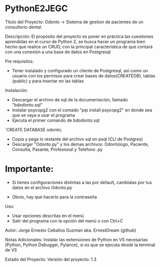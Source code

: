 # PythonE2JEGC

Título del Proyecto: Odonto -> Sistema de gestion de pacientes de un consultorio dental.

Descripción: El propósito del proyecto es poner en práctica las cuestiones aprendidas en el curso de Python 2, se busca hacer un programa bien hecho que realice un CRUD, con la principal característica de que contará con una conexión a una base de datos en Postgresql

Pre requisitos:
* Tener instalado y configurado un cliente de Postgresql, así como un usuario con los permisos para crear bases de datos(CREATEDB), tablas (public) y para insertar en las tablas

Instalación:
* Descargar el archivo de sql de la documentación, llamado "bdodonto.sql"
* Instalar psycopg2 con el comado "pip install psycopg2" en donde sea que se vaya a usar el programa
* Ejecuta el primer comando de bdodonto.sql

`CREATE DATABASE odonto;

* Copia y pega lo restante del archivo sql en psql (CLI de Postgres)
* Descargar "Odonto.py" y los demas archivos: Odontologo, Paciente, Consulta, Pasante, Profesional y Telefono .py
    
# Importante:
* Si tienes configuraciones distintas a las por default, cambialas por tus datos en el archivo Odonto.py

* Obvio, hay que hacerlo para la contraseña


Uso:
* Usar opciones descritas en el menú
* Salir del programa con la opción del menú o con Ctrl+C

Autor: Jorge Ernesto Ceballos Guzman aka. ErnestDream (github)

Notas Adicionales: Instalar las extensiones de Python en VS necesarias (Python, Python Debugger, Pylance), si es que se ejecuta desde la terminal de VS

Estado del Proyecto: Versión del proyecto: 1.3
